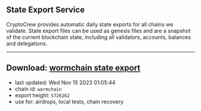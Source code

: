 ## State Export Service
CryptoCrew provides automatic daily state exports for all chains we validate. State export files can be used as genesis files and are a snapshot of the current blockchain state, including all validators, accounts, balances and delegations.

---
**Download: [wormchain state export](https://dl.ccvalidators.com/SERVICE/wormchain/wormchain_export_5726262.json)**
---

- last updated: Wed Nov 15 2023 01:05:44
- chain id: `wormchain`
- export height: `5726262`
- use for: airdrops, local tests, chain recovery
